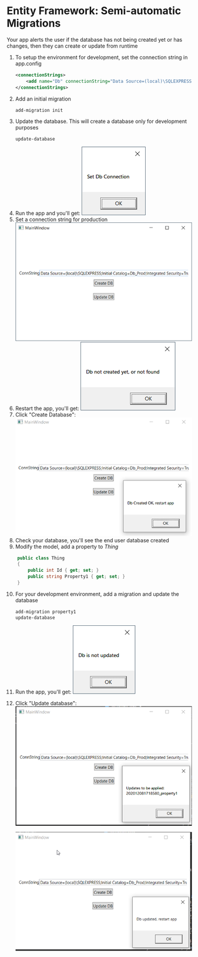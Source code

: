 # Entity Framework: Semi-automatic Migrations
Your app alerts the user if the database has not being created yet or has changes, then they can create or update from runtime
1. To setup the environment for development, set the connection string in app.config
   ```xml
   <connectionStrings>
       <add name="Db" connectionString="Data Source=(local)\SQLEXPRESS;Initial Catalog=Dev_TestDB;Integrated Security=True;MultipleActiveResultSets=True" providerName="System.Data.SqlClient"/>
   </connectionStrings>
   ```
2. Add an initial migration
   ```
   add-migration init
   ```
3. Update the database. This will create a database only for development purposes
   ```
   update-database
   ```
4. Run the app and you'll get:
   ![](images/2020-12-08-11-08-43.png)
5. Set a connection string for production
   ![](images/2020-12-08-11-14-06.png)
6. Restart the app, you'll get:
   ![](images/2020-12-08-11-14-46.png)
7. Click "Create Database":
   ![](images/2020-12-08-11-15-44.png)      
8. Check your database, you'll see the end user database created
9. Modify the model, add a property to *Thing*
```csharp
    public class Thing
    {
        public int Id { get; set; }
        public string Property1 { get; set; }
    }
```
10. For your development environment, add a migration and update the database
    ```
    add-migration property1
    update-database
    ```
11. Run the app, you'll get:
    ![](images/2020-12-08-11-19-38.png)
12. Click "Update database":
    ![](images/2020-12-08-11-20-41.png)

    ![](images/2020-12-08-11-21-10.png)            
       